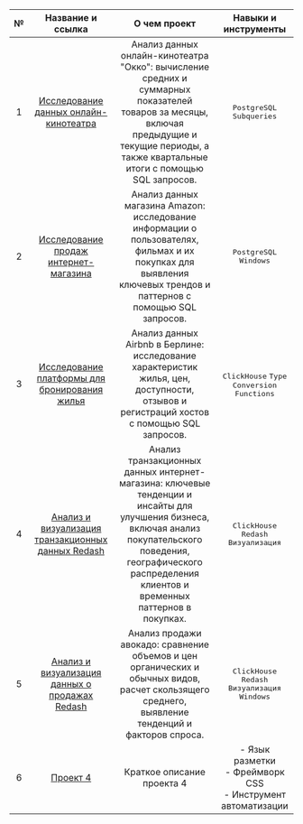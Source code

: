 | № | Название и ссылка | О чем проект | Навыки и инструменты |
| :---: | :---: | :---: | :---: |
| 1 | [Исследование данных онлайн-кинотеатра](https://github.com/theoldvalyria/SQL_analysis/tree/main/Subqueries) | Анализ данных онлайн-кинотеатра "Окко": вычисление средних и суммарных показателей товаров за месяцы, включая предыдущие и текущие периоды, а также квартальные итоги с помощью SQL запросов.| <kbd>PostgreSQL</kbd> <kbd>Subqueries</kbd> |
| 2 | [Исследование продаж интернет-магазина](https://github.com/theoldvalyria/SQL_analysis/tree/main/windows) | Анализ данных магазина Amazon: исследование информации о пользователях, фильмах и их покупках для выявления ключевых трендов и паттернов  с помощью SQL запросов.| <kbd>PostgreSQL</kbd> <kbd>Windows</kbd> |
| 3 | [Исследование платформы для бронирования жилья](https://github.com/theoldvalyria/SQL_analysis/tree/main/Data_types) | Анализ данных Airbnb в Берлине: исследование характеристик жилья, цен, доступности, отзывов и регистраций хостов с помощью SQL запросов. | <kbd>ClickHouse</kbd>  <kbd>Type Conversion Functions</kbd> |
| 4 | [Анализ и визуализация транзакционных данных Redash](https://github.com/theoldvalyria/SQL_analysis/tree/main/Redash_charts) |  Анализ транзакционных данных интернет-магазина: ключевые тенденции и инсайты для улучшения бизнеса, включая анализ покупательского поведения, географического распределения клиентов и временных паттернов в покупках. | <kbd>ClickHouse</kbd> <kbd>Redash</kbd> <kbd>Визуализация</kbd> |
| 5 | [Анализ и визуализация данных о продажах Redash](https://github.com/theoldvalyria/SQL_analysis/tree/main/Windows_redash) | Анализ продажи авокадо: сравнение объемов и цен органических и обычных видов, расчет скользящего среднего, выявление тенденций и факторов спроса. | <kbd>ClickHouse</kbd> <kbd>Redash</kbd> <kbd>Визуализация</kbd> <kbd>Windows</kbd>|
| 6 | [Проект 4](https://example.com/project4) | Краткое описание проекта 4 | - Язык разметки<br>- Фреймворк CSS<br>- Инструмент автоматизации |






